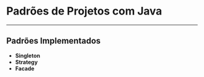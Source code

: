 # Padrões de Projetos com Java
---

## Padrões Implementados

- **Singleton**
- **Strategy**
- **Facade**

